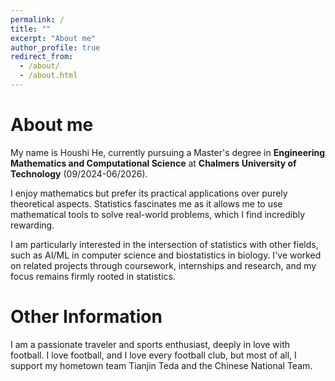 ```yaml
---
permalink: /
title: ""
excerpt: "About me"
author_profile: true
redirect_from: 
  - /about/
  - /about.html
---
```


About me
======

My name is Houshi He, currently pursuing a Master's degree in **Engineering Mathematics and Computational Science** at **Chalmers University of Technology** (09/2024-06/2026). 

I enjoy mathematics but prefer its practical applications over purely theoretical aspects. Statistics fascinates me as it allows me to use mathematical tools to solve real-world problems, which I find incredibly rewarding. 

I am particularly interested in the intersection of statistics with other fields, such as AI/ML in computer science and biostatistics in biology. I've worked on related projects through coursework, internships and research, and my focus remains firmly rooted in statistics.


Other Information
======
I am a passionate traveler and sports enthusiast, deeply in love with football. I love football, and I love every football club, but most of all, I support my hometown team Tianjin Teda and the Chinese National Team.